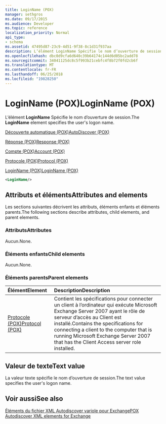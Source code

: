```yaml
---
title: LoginName (POX)
manager: sethgros
ms.date: 09/17/2015
ms.audience: Developer
ms.topic: reference
localization_priority: Normal
api_type:
- schema
ms.assetid: 47495d87-23c9-4d51-9f38-8c1d31f937aa
description: L’élément LoginName Spécifie le nom d’ouverture de session.
ms.openlocfilehash: dbc0d9cfa6d640c39b64174c144d6d05bc2add78
ms.sourcegitcommit: 34041125dc8c5f993b21cebfc4f8b72f0fd2cb6f
ms.translationtype: MT
ms.contentlocale: fr-FR
ms.lasthandoff: 06/25/2018
ms.locfileid: "19828250"
---
```

# <a name="loginname-pox"></a><span data-ttu-id="4c38d-103">LoginName (POX)</span><span class="sxs-lookup"><span data-stu-id="4c38d-103">LoginName (POX)</span></span>

<span data-ttu-id="4c38d-104">L’élément **LoginName** Spécifie le nom d’ouverture de session.</span><span class="sxs-lookup"><span data-stu-id="4c38d-104">The **LoginName** element specifies the user's logon name.</span></span> 
  
[<span data-ttu-id="4c38d-105">Découverte automatique (POX)</span><span class="sxs-lookup"><span data-stu-id="4c38d-105">AutoDiscover (POX)</span></span>](autodiscover-pox.md)
  
[<span data-ttu-id="4c38d-106">Réponse (POX)</span><span class="sxs-lookup"><span data-stu-id="4c38d-106">Response (POX)</span></span>](response-pox.md)
  
[<span data-ttu-id="4c38d-107">Compte (POX)</span><span class="sxs-lookup"><span data-stu-id="4c38d-107">Account (POX)</span></span>](account-pox.md)
  
[<span data-ttu-id="4c38d-108">Protocole (POX)</span><span class="sxs-lookup"><span data-stu-id="4c38d-108">Protocol (POX)</span></span>](protocol-pox.md)
  
[<span data-ttu-id="4c38d-109">LoginName (POX)</span><span class="sxs-lookup"><span data-stu-id="4c38d-109">LoginName (POX)</span></span>](loginname-pox.md)
  
```xml
<LoginName/>
```

## <a name="attributes-and-elements"></a><span data-ttu-id="4c38d-110">Attributs et éléments</span><span class="sxs-lookup"><span data-stu-id="4c38d-110">Attributes and elements</span></span>

<span data-ttu-id="4c38d-111">Les sections suivantes décrivent les attributs, éléments enfants et éléments parents.</span><span class="sxs-lookup"><span data-stu-id="4c38d-111">The following sections describe attributes, child elements, and parent elements.</span></span>
  
### <a name="attributes"></a><span data-ttu-id="4c38d-112">Attributs</span><span class="sxs-lookup"><span data-stu-id="4c38d-112">Attributes</span></span>

<span data-ttu-id="4c38d-113">Aucun.</span><span class="sxs-lookup"><span data-stu-id="4c38d-113">None.</span></span>
  
### <a name="child-elements"></a><span data-ttu-id="4c38d-114">Éléments enfants</span><span class="sxs-lookup"><span data-stu-id="4c38d-114">Child elements</span></span>

<span data-ttu-id="4c38d-115">Aucun.</span><span class="sxs-lookup"><span data-stu-id="4c38d-115">None.</span></span>
  
### <a name="parent-elements"></a><span data-ttu-id="4c38d-116">Éléments parents</span><span class="sxs-lookup"><span data-stu-id="4c38d-116">Parent elements</span></span>

|<span data-ttu-id="4c38d-117">**Élément**</span><span class="sxs-lookup"><span data-stu-id="4c38d-117">**Element**</span></span>|<span data-ttu-id="4c38d-118">**Description**</span><span class="sxs-lookup"><span data-stu-id="4c38d-118">**Description**</span></span>|
|:-----|:-----|
|[<span data-ttu-id="4c38d-119">Protocole (POX)</span><span class="sxs-lookup"><span data-stu-id="4c38d-119">Protocol (POX)</span></span>](protocol-pox.md) <br/> |<span data-ttu-id="4c38d-120">Contient les spécifications pour connecter un client à l’ordinateur qui exécute Microsoft Exchange Server 2007 ayant le rôle de serveur d’accès au Client est installé.</span><span class="sxs-lookup"><span data-stu-id="4c38d-120">Contains the specifications for connecting a client to the computer that is running Microsoft Exchange Server 2007 that has the Client Access server role installed.</span></span>  <br/> |
   
## <a name="text-value"></a><span data-ttu-id="4c38d-121">Valeur de texte</span><span class="sxs-lookup"><span data-stu-id="4c38d-121">Text value</span></span>

<span data-ttu-id="4c38d-122">La valeur texte spécifie le nom d’ouverture de session.</span><span class="sxs-lookup"><span data-stu-id="4c38d-122">The text value specifies the user's logon name.</span></span>
  
## <a name="see-also"></a><span data-ttu-id="4c38d-123">Voir aussi</span><span class="sxs-lookup"><span data-stu-id="4c38d-123">See also</span></span>



[<span data-ttu-id="4c38d-124">Éléments du fichier XML Autodiscover variole pour Exchange</span><span class="sxs-lookup"><span data-stu-id="4c38d-124">POX Autodiscover XML elements for Exchange</span></span>](pox-autodiscover-xml-elements-for-exchange.md)

